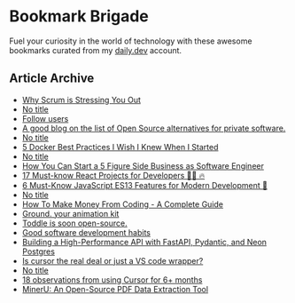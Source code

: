 # Bookmark Brigade
Fuel your curiosity in the world of technology with these awesome bookmarks curated from my [daily.dev](https://app.daily.dev/Anmol-Baranwal) account.

## Article Archive

<!-- DAILY-DEV-BOOKMARKS:START -->
- [Why Scrum is Stressing You Out](https://app.daily.dev/posts/PogyFrqb8?utm_source=rss&utm_medium=bookmarks&utm_campaign=iWZFqWGzJuZ3TMf4ZW9aZ)
- [No title](https://app.daily.dev/posts/mcxHIqh4e?utm_source=rss&utm_medium=bookmarks&utm_campaign=iWZFqWGzJuZ3TMf4ZW9aZ)
- [Follow users](https://app.daily.dev/posts/zLJ33WEjO?utm_source=rss&utm_medium=bookmarks&utm_campaign=iWZFqWGzJuZ3TMf4ZW9aZ)
- [A good blog on the list of Open Source alternatives for private software.](https://app.daily.dev/posts/2XkhCtfJd?utm_source=rss&utm_medium=bookmarks&utm_campaign=iWZFqWGzJuZ3TMf4ZW9aZ)
- [No title](https://app.daily.dev/posts/4H1qt0sCT?utm_source=rss&utm_medium=bookmarks&utm_campaign=iWZFqWGzJuZ3TMf4ZW9aZ)
- [5 Docker Best Practices I Wish I Knew When I Started](https://app.daily.dev/posts/324x4vW0H?utm_source=rss&utm_medium=bookmarks&utm_campaign=iWZFqWGzJuZ3TMf4ZW9aZ)
- [No title](https://app.daily.dev/posts/gUmdlmtIn?utm_source=rss&utm_medium=bookmarks&utm_campaign=iWZFqWGzJuZ3TMf4ZW9aZ)
- [How You Can Start a 5 Figure Side Business as Software Engineer](https://app.daily.dev/posts/yOtFN89G3?utm_source=rss&utm_medium=bookmarks&utm_campaign=iWZFqWGzJuZ3TMf4ZW9aZ)
- [17 Must-know React Projects for Developers 👩‍💻 🔥](https://app.daily.dev/posts/FSwQgovw0?utm_source=rss&utm_medium=bookmarks&utm_campaign=iWZFqWGzJuZ3TMf4ZW9aZ)
- [6 Must-Know JavaScript ES13 Features for Modern Development 🚀](https://app.daily.dev/posts/3KFtK9Xzd?utm_source=rss&utm_medium=bookmarks&utm_campaign=iWZFqWGzJuZ3TMf4ZW9aZ)
- [No title](https://app.daily.dev/posts/zdKxsHD8V?utm_source=rss&utm_medium=bookmarks&utm_campaign=iWZFqWGzJuZ3TMf4ZW9aZ)
- [How To Make Money From Coding - A Complete Guide](https://app.daily.dev/posts/36Ts7Kjxr?utm_source=rss&utm_medium=bookmarks&utm_campaign=iWZFqWGzJuZ3TMf4ZW9aZ)
- [Ground. your animation kit](https://app.daily.dev/posts/gRVWW9e2H?utm_source=rss&utm_medium=bookmarks&utm_campaign=iWZFqWGzJuZ3TMf4ZW9aZ)
- [Toddle is soon open-source.](https://app.daily.dev/posts/S3gUOX4v8?utm_source=rss&utm_medium=bookmarks&utm_campaign=iWZFqWGzJuZ3TMf4ZW9aZ)
- [Good software development habits](https://app.daily.dev/posts/AFPsVBlJ1?utm_source=rss&utm_medium=bookmarks&utm_campaign=iWZFqWGzJuZ3TMf4ZW9aZ)
- [Building a High-Performance API with FastAPI, Pydantic, and Neon Postgres](https://app.daily.dev/posts/5LRxxAoY2?utm_source=rss&utm_medium=bookmarks&utm_campaign=iWZFqWGzJuZ3TMf4ZW9aZ)
- [Is cursor the real deal or just a VS code wrapper?](https://app.daily.dev/posts/v4NO25mr7?utm_source=rss&utm_medium=bookmarks&utm_campaign=iWZFqWGzJuZ3TMf4ZW9aZ)
- [No title](https://app.daily.dev/posts/LLuD3Am31?utm_source=rss&utm_medium=bookmarks&utm_campaign=iWZFqWGzJuZ3TMf4ZW9aZ)
- [18 observations from using Cursor for 6+ months](https://app.daily.dev/posts/yn6BET69F?utm_source=rss&utm_medium=bookmarks&utm_campaign=iWZFqWGzJuZ3TMf4ZW9aZ)
- [MinerU: An Open-Source PDF Data Extraction Tool](https://app.daily.dev/posts/kAGDRs6au?utm_source=rss&utm_medium=bookmarks&utm_campaign=iWZFqWGzJuZ3TMf4ZW9aZ)
<!-- DAILY-DEV-BOOKMARKS:END -->
